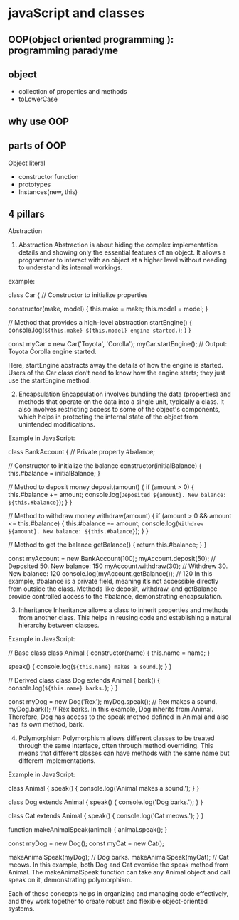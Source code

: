 # javaScript and classes 

## OOP(object oriented programming ): programming paradyme

## object 
- collection of properties and methods
- toLowerCase

## why use OOP 

## parts of OOP
Object literal

- constructor function
- prototypes
- Instances(new, this)

## 4 pillars 
Abstraction

1. Abstraction
    Abstraction is about hiding the complex implementation details and showing only the essential features of an object. It allows a programmer to interact with an object at a higher level without needing to understand its internal workings.

example:

class Car {
  // Constructor to initialize properties

  constructor(make, model) {
    this.make = make;
    this.model = model;
  }

  // Method that provides a high-level abstraction
  startEngine() {
    console.log(`${this.make} ${this.model} engine started.`);
  }
}

const myCar = new Car('Toyota', 'Corolla');
myCar.startEngine(); // Output: Toyota Corolla engine started.

Here, startEngine abstracts away the details of how the engine is started. Users of the Car class don’t need to know how the engine starts; they just use the startEngine method.

2. Encapsulation
Encapsulation involves bundling the data (properties) and methods that operate on the data into a single unit, typically a class. It also involves restricting access to some of the object's components, which helps in protecting the internal state of the object from unintended modifications.

Example in JavaScript:

class BankAccount {
  // Private property
  #balance;

  // Constructor to initialize the balance
  constructor(initialBalance) {
    this.#balance = initialBalance;
  }

  // Method to deposit money
  deposit(amount) {
    if (amount > 0) {
      this.#balance += amount;
      console.log(`Deposited ${amount}. New balance: ${this.#balance}`);
    }
  }

  // Method to withdraw money
  withdraw(amount) {
    if (amount > 0 && amount <= this.#balance) {
      this.#balance -= amount;
      console.log(`Withdrew ${amount}. New balance: ${this.#balance}`);
    }
  }

  // Method to get the balance
  getBalance() {
    return this.#balance;
  }
}

const myAccount = new BankAccount(100);
myAccount.deposit(50); // Deposited 50. New balance: 150
myAccount.withdraw(30); // Withdrew 30. New balance: 120
console.log(myAccount.getBalance()); // 120
In this example, #balance is a private field, meaning it’s not accessible directly from outside the class. Methods like deposit, withdraw, and getBalance provide controlled access to the #balance, demonstrating encapsulation.

3. Inheritance
Inheritance allows a class to inherit properties and methods from another class. This helps in reusing code and establishing a natural hierarchy between classes.

Example in JavaScript:

// Base class
class Animal {
  constructor(name) {
    this.name = name;
  }

  speak() {
    console.log(`${this.name} makes a sound.`);
  }
}

// Derived class
class Dog extends Animal {
  bark() {
    console.log(`${this.name} barks.`);
  }
}

const myDog = new Dog('Rex');
myDog.speak(); // Rex makes a sound.
myDog.bark();  // Rex barks.
In this example, Dog inherits from Animal. Therefore, Dog has access to the speak method defined in Animal and also has its own method, bark.

4. Polymorphism
Polymorphism allows different classes to be treated through the same interface, often through method overriding. This means that different classes can have methods with the same name but different implementations.

Example in JavaScript:

class Animal {
  speak() {
    console.log('Animal makes a sound.');
  }
}

class Dog extends Animal {
  speak() {
    console.log('Dog barks.');
  }
}

class Cat extends Animal {
  speak() {
    console.log('Cat meows.');
  }
}

function makeAnimalSpeak(animal) {
  animal.speak();
}

const myDog = new Dog();
const myCat = new Cat();

makeAnimalSpeak(myDog); // Dog barks.
makeAnimalSpeak(myCat); // Cat meows.
In this example, both Dog and Cat override the speak method from Animal. The makeAnimalSpeak function can take any Animal object and call speak on it, demonstrating polymorphism.

Each of these concepts helps in organizing and managing code effectively, and they work together to create robust and flexible object-oriented systems.